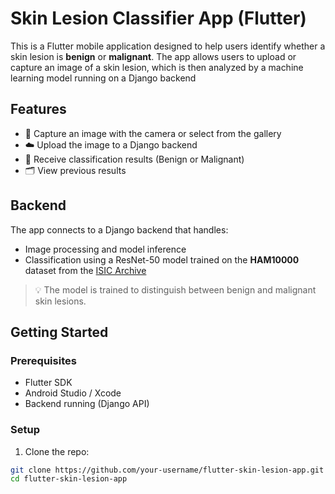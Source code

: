 # Skin Lesion Classifier App (Flutter)

This is a Flutter mobile application designed to help users identify whether a skin lesion is **benign** or **malignant**. The app allows users to upload or capture an image of a skin lesion, which is then analyzed by a machine learning model running on a Django backend 

## Features

- 📸 Capture an image with the camera or select from the gallery  
- ☁️ Upload the image to a Django backend  
- 🧠 Receive classification results (Benign or Malignant) 
- 🗂 View previous results 

## Backend

The app connects to a Django backend that handles:

- Image processing and model inference
- Classification using a ResNet-50 model trained on the **HAM10000** dataset from the [ISIC Archive](https://api.isic-archive.com/collections/212/)

> 💡 The model is trained to distinguish between benign and malignant skin lesions.

## Getting Started

### Prerequisites

- Flutter SDK
- Android Studio / Xcode
- Backend running (Django API)

### Setup

1. Clone the repo:

```bash
git clone https://github.com/your-username/flutter-skin-lesion-app.git
cd flutter-skin-lesion-app
